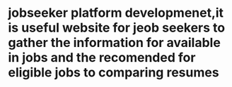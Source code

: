 # jobseeker platform developmenet,it is useful website for jeob seekers to gather the information for available in jobs and the recomended for eligible jobs to comparing resumes
